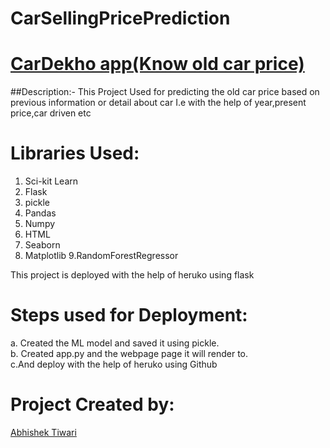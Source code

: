 # CarSellingPricePrediction
# [CarDekho app(Know old car price)](https://carsellingpricees.herokuapp.com/)


##Description:-
  This Project Used for predicting the old car price based on previous information or detail about car I.e with the help of year,present price,car driven etc
  
  # Libraries Used:
 1. Sci-kit Learn
 2. Flask
 3. pickle
 4. Pandas
 5. Numpy
 6. HTML
 7. Seaborn
 8. Matplotlib
 9.RandomForestRegressor
 
This project is deployed with the help of heruko using flask

 # Steps used for Deployment:
 a. Created the ML model and saved it using pickle.<br>
 b. Created app.py and the webpage page it will render to.<br>
 c.And deploy with the help of heruko using Github



 # Project Created by:
  [Abhishek Tiwari](https://www.linkedin.com/in/abhishek-tiwari-a71434190/)        
  
